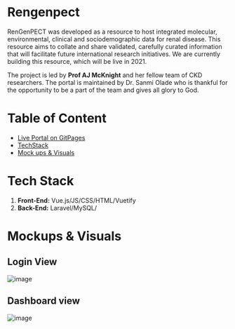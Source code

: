 # Rengenpect
RenGenPECT was developed as a resource to host integrated molecular, environmental, clinical and sociodemographic data for renal disease. This resource aims to collate and share validated, carefully curated information that will facilitate future international research initiatives. We are currently building this resource, which will be live in 2021.

The project is led by  **Prof AJ McKnight** and her fellow team of CKD researchers. The portal is maintained by Dr. Sanmi Olade who is thankful for the opportunity to be a part of the team and gives all glory to God.

# Table of Content
  * [Live Portal on GitPages](https://qubrgp.github.io/rgp/)
  * [TechStack](https://github.com/qubrgp/rgp#tech-stack)  
  * [Mock ups & Visuals](https://github.com/qubrgp/rgp#mockups--visuals)

# Tech Stack
1. **Front-End:** Vue.js/JS/CSS/HTML/Vuetify
2. **Back-End:** Laravel/MySQL/

# Mockups & Visuals

## Login View 
![image](https://user-images.githubusercontent.com/80102746/110207570-501c2b80-7e7c-11eb-8eb0-3eb5e9cac212.png)

## Dashboard view
![image](https://user-images.githubusercontent.com/80102746/110207706-35968200-7e7d-11eb-9e40-210a83fb9971.png)

